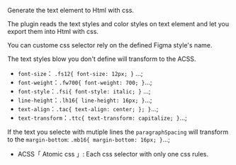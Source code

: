 Generate the text element to Html with css.

The plugin reads the text styles and color styles on text element and let you export them into Html with css.

You can custome css selector rely on the defined Figma style's name.

The text styles blow you don't define will transform to the ACSS.

- `font-size`： `.fs12{ font-size: 12px; }` ...;
- `font-weight`：`.fw700{ font-weight: 700; }`...;
- `font-style`：`.fsi{ font-style: italic; }` ...;
- `line-height`：`.lh16{ line-height: 16px; }`...;
- `text-align`：`.tac{ text-align: center; }; }`...;
- `text-transform`：`.ttc{ text-transform: capitalize; }`...;

If the text you selecte with mutiple lines the `paragraphSpacing` will transform to the `margin-bottom`: `.mb16{ margin-bottom: 16px; }`...;

* ACSS「 Atomic css 」: Each css selector with only one css rules.